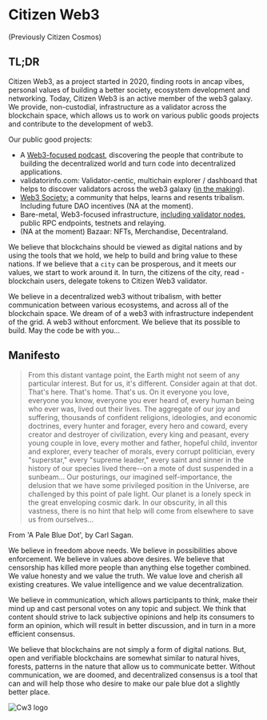 # Citizen Web3

(Previously Citizen Cosmos)

## TL;DR

Citizen Web3, as a project started in 2020, finding roots in ancap vibes, personal values of building a better society, ecosystem development and networking. Today, Citizen Web3 is an active member of the web3 galaxy. We provide, non-custodial, infrastructure as a validator across the blockchain space, which allows us to work on various public goods projects and contribute to the development of web3.  

Our public good projects: 
- A [Web3-focused podcast](https://www.citizenweb3.com/episodes), discovering the people that contribute to building the decentralized world and turn code into decentralized applications.
- validatorinfo.com: Validator-centic, multichain explorer / dashboard that helps to discover validators across the web3 galaxy ([in the making](https://validatorinfo.com/)).
- [Web3 Society:](https://t.me/web_3_society) a community that helps, learns and resents tribalism. Including future DAO incentives (NA at the moment). 
- Bare-metal, Web3-focused infrastructure, [including validator nodes](https://www.citizenweb3.com/staking), public RPC endpoints, testnets and relaying.  
- (NA at the moment) Bazaar: NFTs, Merchandise, Decentraland. 

We believe that blockchains should be viewed as digital nations and by using the tools that we hold, we help to build and bring value to these nations. If we believe that a `city` can be prosperous, and it meets our values, we start to work around it. In turn, the citizens of the city, read - blockchain users, delegate tokens to Citizen Web3 validator.

We believe in a decentralized web3 without tribalism, with better communication between various ecosystems, and across all of the blockchain space. We dream of of a web3 with infrastructure independent of the grid. A web3 without enforcment. We believe that its possible to build. May the code be with you...   

## Manifesto

> From this distant vantage point, the Earth might not seem of any particular interest. But for us, it's different. Consider again at that dot. That's here. That's home. That's us. On it everyone you love, everyone you know, everyone you ever heard of, every human being who ever was, lived out their lives. The aggregate of our joy and suffering, thousands of confident religions, ideologies, and economic doctrines, every hunter and forager, every hero and coward, every creator and destroyer of civilization, every king and peasant, every young couple in love, every mother and father, hopeful child, inventor and explorer, every teacher of morals, every corrupt politician, every "superstar," every "supreme leader," every saint and sinner in the history of our species lived there--on a mote of dust suspended in a sunbeam... Our posturings, our imagined self-importance, the delusion that we have some privileged position in the Universe, are challenged by this point of pale light. Our planet is a lonely speck in the great enveloping cosmic dark. In our obscurity, in all this vastness, there is no hint that help will come from elsewhere to save us from ourselves...

From 'A Pale Blue Dot', by Carl Sagan.

We believe in freedom above needs. We believe in possibilities above enforcement. We believe in values above desires. We believe that censorship has killed more people than anything else together combined. We value honesty and we value the truth. We value love and cherish all existing creatures. We value intelligence and we value decentralization. 

We believe in communication, which allows participants to think, make their mind up and cast personal votes on any topic and subject. We think that content should strive to lack subjective opinions and help its consumers to form an opinion, which will result in better discussion, and in turn in a more efficient consensus. 

We believe that blockchains are not simply a form of digital nations. But, open and verifiable blockchains are somewhat similar to natural hives, forests, patterns in the nature that allow us to communicate better. Without communication, we are doomed, and decentralized consensus is a tool that can and will help those who desire to make our pale blue dot a slightly better place. 

![Cw3 logo](https://github.com/citizenweb3/.github/assets/7550961/53c9992c-d949-4a60-aa7a-2884a47a0b9d)


